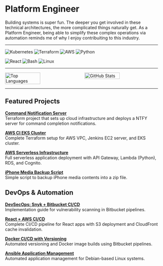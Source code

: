 # Platform Engineer

Building systems is super fun. The deeper you get involved in these technical architectures, the more complicated things naturally get. As a Platform Engineer, being able to simplify these complex operations via automation reminds me of why I enjoy contribuiting to this industry.

---

<img src="https://img.shields.io/badge/Kubernetes-326CE5?style=for-the-badge&logo=kubernetes&logoColor=white" alt="Kubernetes"> <img src="https://img.shields.io/badge/Terraform-7B42BC?style=for-the-badge&logo=terraform&logoColor=white" alt="Terraform"> <img src="https://img.shields.io/badge/AWS-FF9900?style=for-the-badge&logo=amazonwebservices&logoColor=white" alt="AWS"> <img src="https://img.shields.io/badge/Python-3776AB?style=for-the-badge&logo=python&logoColor=white" alt="Python">

<img src="https://img.shields.io/badge/React-61DAFB?style=for-the-badge&logo=react&logoColor=black" alt="React"> <img src="https://img.shields.io/badge/Bash-4EAA25?style=for-the-badge&logo=gnubash&logoColor=white" alt="Bash"> <img src="https://img.shields.io/badge/Linux-FCC624?style=for-the-badge&logo=linux&logoColor=black" alt="Linux">

---

<div style="display: flex; justify-content: space-between; align-items: flex-start;">
  <img src="http://github-profile-summary-cards.vercel.app/api/cards/repos-per-language?username=linuxander&theme=nord_dark" alt="Top Languages" style="width: 48%;" />
  <img src="https://github-readme-stats.vercel.app/api?username=linuxander&showicons=true&theme=nord" alt="GitHub Stats" style="width: 48%;" />
</div>

---

## Featured Projects

**[Command Notification Server](https://github.com/Linuxander/ntfy_aws_deployment_iac)**  
Terraform project that sets up cloud infrastructure and deploys a NTFY server for command completion notifications.

**[AWS CI EKS Cluster](https://github.com/Linuxander/Terraform_AWS_EKS_Cluster)**  
Complete Terraform setup for AWS VPC, Jenkins EC2 server, and EKS cluster.

**[AWS Serverless Infrastructure](https://github.com/Linuxander/Terraform_AWS_Serverless_Infrastructure)**  
Full serverless application deployment with API Gateway, Lambda (Python), RDS, and Cognito.

**[iPhone Media Backup Script](https://github.com/Linuxander/iphone_media_backup_script)**  
Simple script to backup iPhone media contents into a zip file.

## DevOps & Automation

**[DevSecOps: Snyk + Bitbucket CI/CD](https://github.com/Linuxander/DevSecOps_Snyk_Bitbucket_Example)**  
Implementation guide for vulnerability scanning in Bitbucket pipelines.

**[React + AWS CI/CD](https://github.com/Linuxander/CI_CD_Bitbucket_Pipline_React_AWS)**  
Complete CI/CD pipeline for React apps with S3 deployment and CloudFront cache invalidation.

**[Docker CI/CD with Versioning](https://github.com/Linuxander/CI_Bitbucket_Pipeline_Docker_Build_Example)**  
Automated versioning and Docker image builds using Bitbucket pipelines.

**[Ansible Application Management](https://github.com/Linuxander/Ansible_Computer_Application_Management)**  
Automated application management for Debian-based Linux systems.
